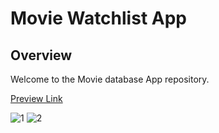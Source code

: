 # Movie Watchlist App

## Overview

Welcome to the Movie database App repository. 



[Preview Link](https://appetize.io/app/zdjbkdem7cmvfy46onskkah4uu?device=pixel6&osVersion=12.0&scale=75&audio=true)

![1](https://github.com/ananthakrishnanp/movi/assets/94164901/71d8109f-d8ae-41ae-8812-abd5f5c40dba)
![2](https://github.com/ananthakrishnanp/movi/assets/94164901/29af74de-95b0-4a1e-9289-2d9d273ec0af)


